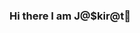 ### Hi there I am J@$kir@t👋

<!--
**singhjaskirat984/singhjaskirat984** is a ✨ _special_ ✨ repository because its `README.md` (this file) appears on your GitHub profile.

Here are some ideas to get you started:

- 🔭 I’m currently working on Flutter Mobile Applications
- 🌱 I’m currently learning Data Structures and Algorithms
- 👯 I’m looking to collaborate on Flutter Projects or some Open-Source projects
- 🤔 I’m looking for help with Data Structures in Java Language
- 💬 Ask me about Flutter Mobile Applications
- 📫 How to reach me: singhjaskirat984@gmail.com
- 😄 Pronouns: him/he
- ⚡ Fun fact: fan of Web Shows and Punjabi Music:)
-->
